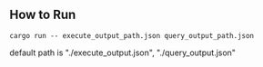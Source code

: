 ## How to Run
```shell
cargo run -- execute_output_path.json query_output_path.json
```

default path is "./execute_output.json", "./query_output.json"
